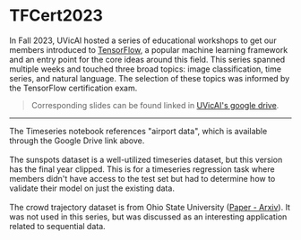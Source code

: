 # TFCert2023

In Fall 2023, UVicAI hosted a series of educational workshops to get our members introduced to [TensorFlow](https://www.tensorflow.org/tutorials), a popular machine learning framework and an entry point for the core ideas around this field. This series spanned multiple weeks and touched three broad topics: image classification, time series, and natural language. The selection of these topics was informed by the TensorFlow certification exam.

> Corresponding slides can be found linked in [UVicAI's google drive](https://drive.google.com/drive/folders/1eT2m6cfUUrefFV77irGIewQt2yugYWKM?usp=sharing).


---
The Timeseries notebook references "airport data", which is available through the Google Drive link above.<br><br>
The sunspots dataset is a well-utilized timeseries dataset, but this version has the final year clipped. This is for a timeseries regression task where members didn't have access to the test set but had to determine how to validate their model on just the existing data.<br><br>
The crowd trajectory dataset is from Ohio State University ([Paper - Arxiv](https://arxiv.org/abs/1902.00487)). It was not used in this series, but was discussed as an interesting application related to sequential data.
